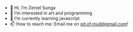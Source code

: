 - 👋 Hi, I’m Zeniel Sunga
- 👀 I’m interested in art and programming
- 🌱 I’m currently learning javascript
- 📫 How to reach me: Email me on pit.of.mud@gmail.com!

<!---
pit-o-mud/pit-o-mud is a ✨ special ✨ repository because its `README.md` (this file) appears on your GitHub profile.
You can click the Preview link to take a look at your changes.
--->
